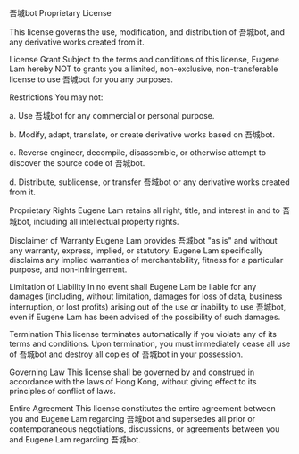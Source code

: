 吾城bot Proprietary License

This license governs the use, modification, and distribution of 吾城bot, and any derivative works created from it.

License Grant
Subject to the terms and conditions of this license, Eugene Lam hereby NOT to grants you a limited, non-exclusive,
non-transferable license to use 吾城bot for you any purposes.

Restrictions
You may not:

a. Use 吾城bot for any commercial or personal purpose.

b. Modify, adapt, translate, or create derivative works based on 吾城bot.

c. Reverse engineer, decompile, disassemble, or otherwise attempt to discover the source code of 吾城bot.

d. Distribute, sublicense, or transfer 吾城bot or any derivative works created from it.

Proprietary Rights
Eugene Lam retains all right, title, and interest in and to 吾城bot, including all intellectual property rights.

Disclaimer of Warranty
Eugene Lam provides 吾城bot "as is" and without any warranty, express, implied, or statutory. Eugene Lam specifically
disclaims any implied warranties of merchantability, fitness for a particular purpose, and non-infringement.

Limitation of Liability
In no event shall Eugene Lam be liable for any damages (including, without limitation, damages for loss of data,
business interruption, or lost profits) arising out of the use or inability to use 吾城bot, even if Eugene Lam has been
advised of the possibility of such damages.

Termination
This license terminates automatically if you violate any of its terms and conditions. Upon termination, you must
immediately cease all use of 吾城bot and destroy all copies of 吾城bot in your possession.

Governing Law
This license shall be governed by and construed in accordance with the laws of Hong Kong, without giving effect to its
principles of conflict of laws.

Entire Agreement
This license constitutes the entire agreement between you and Eugene Lam regarding 吾城bot and supersedes all prior or
contemporaneous negotiations, discussions, or agreements between you and Eugene Lam regarding 吾城bot.
